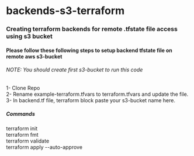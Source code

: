 # backends-s3-terraform

<h3>Creating terraform backends for remote .tfstate file access using s3 bucket</h3>

<h4>Please follow these following steps to setup backend tfstate file on remote aws s3-bucket</h4>
<h6>NOTE: You should create first s3-bucket to run this code</h6>
<p>
1- Clone Repo 
<br/>
2- Rename example-terraform.tfvars to terraform.tfvars and update the file.
<br/>
3- In backend.tf file, terraform block paste your s3-bucket name here.
<h5>Commands</h5>
terraform init 
<br/>
terraform fmt
<br/>
terraform validate
<br/>
terraform apply --auto-approve
</p>




